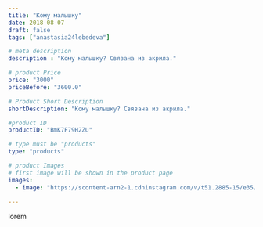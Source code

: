 ```yaml
---
title: "Кому малышку"
date: 2018-08-07
draft: false
tags: ["anastasia24lebedeva"]

# meta description
description : "Кому малышку? Связана из акрила."

# product Price
price: "3000"
priceBefore: "3600.0"

# Product Short Description
shortDescription: "Кому малышку? Связана из акрила."

#product ID
productID: "BmK7F79H2ZU"

# type must be "products"
type: "products"

# product Images
# first image will be shown in the product page
images:
  - image: "https://scontent-arn2-1.cdninstagram.com/v/t51.2885-15/e35/38251003_863517407105725_3344856152860000256_n.jpg?se=7&tp=1&_nc_ht=scontent-arn2-1.cdninstagram.com&_nc_cat=101&_nc_ohc=jindB8w8xgwAX_q_lY4&ccb=7-4&oh=e22db3b99552efc9a9cada3e14e00840&oe=608227B4&ig_cache_key=MTg0MDU0MzI5MDQ1MjA0MzM0OA%3D%3D.2-ccb7-4"

---
```

lorem
